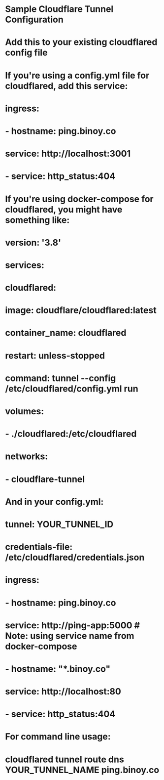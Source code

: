 # Sample Cloudflare Tunnel Configuration
# Add this to your existing cloudflared config file

# If you're using a config.yml file for cloudflared, add this service:
# 
# ingress:
#   - hostname: ping.binoy.co
#     service: http://localhost:3001
#   - service: http_status:404
#
# If you're using docker-compose for cloudflared, you might have something like:
#
# version: '3.8'
# services:
#   cloudflared:
#     image: cloudflare/cloudflared:latest
#     container_name: cloudflared
#     restart: unless-stopped
#     command: tunnel --config /etc/cloudflared/config.yml run
#     volumes:
#       - ./cloudflared:/etc/cloudflared
#     networks:
#       - cloudflare-tunnel
#
# And in your config.yml:
# tunnel: YOUR_TUNNEL_ID
# credentials-file: /etc/cloudflared/credentials.json
# 
# ingress:
#   - hostname: ping.binoy.co
#     service: http://ping-app:5000  # Note: using service name from docker-compose
#   - hostname: "*.binoy.co"
#     service: http://localhost:80
#   - service: http_status:404

# For command line usage:
# cloudflared tunnel route dns YOUR_TUNNEL_NAME ping.binoy.co
